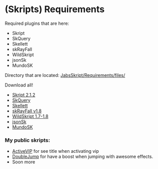 # (Skripts) Requirements

Required plugins that are here:

 * Skript
 * SkQuery
 * Skellett
 * skRayFall
 * WildSkript
 * jsonSk
 * MundoSK

Directory that are located: [JabsSkript/Requirements/files/](https://github.com/JabsSkript/Requirements/tree/master/files)

Download all!

 * [Skript 2.1.2](https://github.com/JabsSkript/Requirements/raw/master/files/Skript2.1.2.jar)
 * [SkQuery](https://github.com/JabsSkript/Requirements/raw/master/files/SkQuery.jar)
 * [Skellett](https://github.com/JabsSkript/Requirements/raw/master/files/Skellett.jar)
 * [skRayFall v1.8](https://github.com/JabsSkript/Requirements/raw/master/files/skRayFall_v1.8.jar)
 * [WildSkript 1.7-1.8](https://github.com/JabsSkript/Requirements/raw/master/files/WildSkript1.7-1.8.jar)
 * [jsonSk](https://github.com/JabsSkript/Requirements/blob/master/files/json.sk)
 * [MundoSK](https://github.com/JabsSkript/Requirements/raw/master/files/MundoSK.jar)


### My public skripts:

 * [ActiveVIP](https://github.com/JabsSkript/activateVip) for see title when activating vip
 * [DoubleJump](https://github.com/JabsSkript/doubleJump) for have a boost when jumping with awesome effects.
 * Soon more
